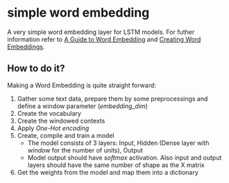 # simple word embedding
A very simple word embedding layer for LSTM models. For futher information refer to [A Guide to Word Embedding](https://towardsdatascience.com/a-guide-to-word-embeddings-8a23817ab60f) and [Creating Word Embeddings](https://towardsdatascience.com/creating-word-embeddings-coding-the-word2vec-algorithm-in-python-using-deep-learning-b337d0ba17a8).

## How to do it?
Making a Word Embedding is quite straight forward:
1. Gather some text data, prepare them by some preprocessings and define a window parameter (*embedding_dim*)
2. Create the vocabulary
3. Create the windowed contexts
4. Apply *One-Hot encoding*
5. Create, compile and train a model
    - The model consists of 3 layers: Input, Hidden (Dense layer with *window* for the number of units), Output
    - Model output should have *softmax* activation. Also input and output layers should have the same number of shape as the X matrix
6. Get the weights from the model and map them into a dictionary

